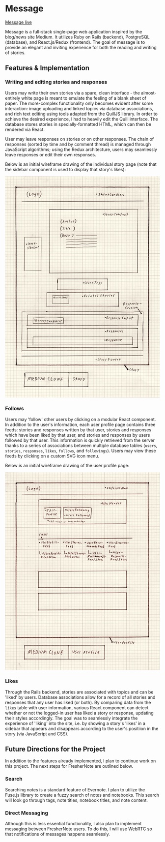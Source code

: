 # Message

[Message live][heroku]

[heroku]: http://message-medium.herokuapp.com/

Message is a full-stack single-page web application inspired by the blog/news site Medium. It utilizes Ruby on Rails (backend), PostgreSQL (database), and React.js/Redux (frontend). The goal of message is to provide an elegant and inviting experience for both the reading and writing of stories.

## Features & Implementation 

### Writing and editing stories and responses

Users may write their own stories via a spare, clean interface - the almost-entirely white page is meant to emulate the feeling of a blank sheet of paper. The more-complex functionality only becomes evident after some interaction: image uploading and linked topics via database associations, and rich text editing using tools adapted from the QuillJS library. In order to achieve the desired experience, I had to heavily edit the Quill interface. The database stores stories in specially-formatted HTML, which can then be rendered via React.

User may leave responses on stories or on other responses. The chain of responses (sorted by time and by comment thread) is managed through JavaScript algorithms; using the Redux architecture, users may seamlessly leave responses or edit their own responses.

Below is an initial wireframe drawing of the individual story page (note that the sidebar component is used to display that story's likes):

![image of story_page](wireframes/story.png)

### Follows

Users may 'follow' other users by clicking on a modular React component. In addition to the user's information, each user profile page contains three feeds: stories and responses written by that user, stories and responses which have been liked by that user, and stories and responses by users followed by that user. This information is quickly retrieved from the server thanks to a series of associations between multiple database tables (`users`, `stories`, `responses`, `likes`, `follows`, and `followings`). Users may view these feeds by clicking on a custom SVG icon menu.

Below is an initial wireframe drawing of the user profile page:

![image of user_profile](wireframes/user-profile.png)

### Likes

Through the Rails backend, stories are associated with topics and can be 'liked' by users. Database associations allow for a record of all stories and responses that any user has liked (or both). By comparing data from the `likes` table with user information, various React component can detect whether or not the logged-in user has liked a story or response, updating their styles accordingly. The goal was to seamlessly integrate the experience of 'liking' into the site, i.e. by showing a story's 'likes' in a sidebar that appears and disappears according to the user's positiion in the story (via JavaScript and CSS).

## Future Directions for the Project

In addition to the features already implemented, I plan to continue work on this project.  The next steps for FresherNote are outlined below.

### Search

Searching notes is a standard feature of Evernote.  I plan to utilize the Fuse.js library to create a fuzzy search of notes and notebooks.  This search will look go through tags, note titles, notebook titles, and note content.  

### Direct Messaging

Although this is less essential functionality, I also plan to implement messaging between FresherNote users.  To do this, I will use WebRTC so that notifications of messages happens seamlessly.  
